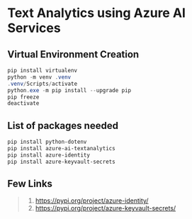 # Text Analytics using Azure AI Services

## Virtual Environment Creation

```powershell
pip install virtualenv
python -m venv .venv
.venv/Scripts/activate
python.exe -m pip install --upgrade pip
pip freeze
deactivate
```

## List of packages needed

```powershell
pip install python-dotenv
pip install azure-ai-textanalytics
pip install azure-identity
pip install azure-keyvault-secrets
```

## Few Links

> 1. <https://pypi.org/project/azure-identity/>
> 1. <https://pypi.org/project/azure-keyvault-secrets/>
